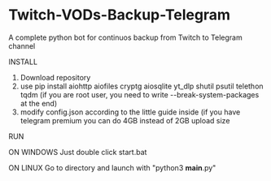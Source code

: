 # Twitch-VODs-Backup-Telegram
A complete python bot for continuos backup from Twitch to Telegram channel

INSTALL

1. Download repository
2. use pip install aiohttp aiofiles cryptg aiosqlite yt_dlp shutil psutil telethon tqdm (if you are root user, you need to write --break-system-packages at the end)
3. modify config.json according to the little guide inside (if you have telegram premium you can do 4GB instead of 2GB upload size

RUN

ON WINDOWS
Just double click start.bat

ON LINUX
Go to directory and launch with "python3 __main__.py"
